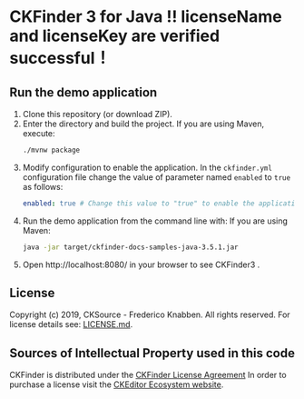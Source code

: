 # CKFinder 3 for Java !!     licenseName and  licenseKey  are verified successful！

## Run the demo application

1. Clone this repository (or download ZIP).
2. Enter the directory and build the project.
   If you are using Maven, execute:
   ```sh
   ./mvnw package
   ```
3. Modify configuration to enable the application.
   In the `ckfinder.yml` configuration file change the value of parameter named `enabled` to `true` as follows:
   ```yaml
   enabled: true # Change this value to "true" to enable the application
   ```
4. Run the demo application from the command line with:
   If you are using Maven:
   ```sh
   java -jar target/ckfinder-docs-samples-java-3.5.1.jar 
   ```
5. Open http://localhost:8080/ in your browser to see CKFinder3 .

## License

Copyright (c) 2019, CKSource - Frederico Knabben. All rights reserved.
For license details see: [LICENSE.md](https://github.com/ckfinder/ckfinder-docs-samples-java/blob/master/LICENSE.md).

## Sources of Intellectual Property used in this code

CKFinder is distributed under the [CKFinder License Agreement](http://cksource.com/license/ckfinder) In order to purchase a license visit the [CKEditor Ecosystem website](https://ckeditor.com/pricing/).
